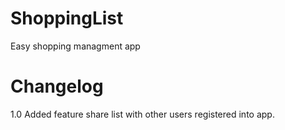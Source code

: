 # ShoppingList

Easy shopping managment app

# Changelog

1.0 
Added feature share list with other users registered into app.
